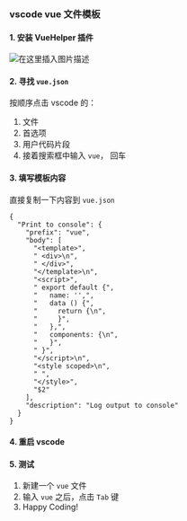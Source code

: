 ### vscode vue 文件模板

#### 1. 安装 VueHelper 插件

![在这里插入图片描述](https://chatflow-files-cdn-1256085166.file.myqcloud.com/2018101121500868.png)

#### 2. 寻找 `vue.json`

按顺序点击 vscode 的：

1. 文件
2. 首选项
3. 用户代码片段
4. 接着搜索框中输入 `vue`， 回车

#### 3. 填写模板内容

直接复制一下内容到 `vue.json`

```
{
  "Print to console": {
    "prefix": "vue",
    "body": [
      "<template>",
      " <div>\n",
      " </div>",
      "</template>\n",
      "<script>",
      " export default {",
      "   name: '',",
      "   data () {",
      "     return {\n",
      "     }",
      "   },",
      "   components: {\n",
      "   }",
      " }",
      "</script>\n",
      "<style scoped>\n",
      " ",
      "</style>",
      "$2"
    ],
    "description": "Log output to console"
  }
}
```

#### 4. 重启 vscode

#### 5. 测试

1. 新建一个 `vue` 文件
2. 输入 `vue` 之后，点击 `Tab` 键
3. Happy Coding!
